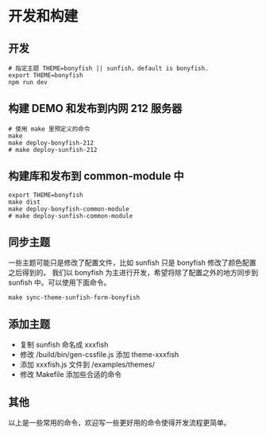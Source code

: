 #  开发和构建

## 开发

```shell
# 指定主题 THEME=bonyfish || sunfish，default is bonyfish.
export THEME=bonyfish
npm run dev
```

## 构建 DEMO 和发布到内网 212 服务器

```shell
# 使用 make 里预定义的命令
make
make deploy-bonyfish-212
# make deploy-sunfish-212
```

## 构建库和发布到 common-module 中

```shell
export THEME=bonyfish
make dist
make deploy-bonyfish-common-module
# make deploy-sunfish-common-module
```

## 同步主题

一些主题可能只是修改了配置文件，比如 sunfish 只是 bonyfish 修改了颜色配置之后得到的。
我们以 bonyfish 为主进行开发，希望将除了配置之外的地方同步到 sunfish 中。可以使用下面命令。

```shell
make sync-theme-sunfish-form-bonyfish
```

## 添加主题

*  复制 sunfish 命名成 xxxfish
*  修改 /build/bin/gen-cssfile.js 添加 theme-xxxfish
*  添加 xxxfish.js 文件到 /examples/themes/
*  修改 Makefile 添加些合适的命令

## 其他

以上是一些常用的命令，欢迎写一些更好用的命令使得开发流程更简单。

